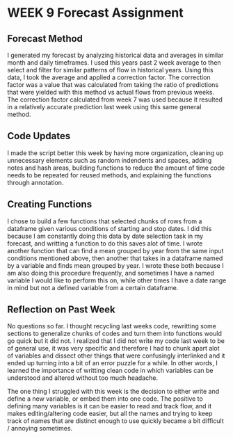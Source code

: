 
# WEEK 9 Forecast Assignment

## Forecast Method
I generated my forecast by analyzing historical data and averages in similar month and daily timeframes. I used this years past 2 week average to then select and filter for similar patterns of flow in historical years. Using this data, I took the average and applied a correction factor. The correction factor was a value that was calculated from taking the ratio of predictions that were yielded with this method vs actual flows from previous weeks. The correction factor calculated from week 7 was used because it resulted in a relatively accurate prediction last week using this same general method. 

## Code Updates
I made the script better this week by having more organization, cleaning up unnecessary elements such as random indendents and spaces, adding notes and hash areas, building functions to reduce the amount of time code needs to be repeated for reused methods, and explaining the functions through annotation.   

## Creating Functions
I chose to build a few functions that selected chunks of rows from a dataframe given various conditions of starting and stop dates. I did this because I am constantly doing this data by date selection task in my forecast, and writting a function to do this saves alot of time. I wrote another function that can find a mean grouped by year from the same input conditions mentioned above, then another that takes in a dataframe named by a variable and finds mean grouped by year. I wrote these both because I am also doing this procedure frequently, and sometimes I have a named variable I would like to perform this on, while other times I have a date range in mind but not a defined variable from a certain dataframe. 

## Reflection on Past Week 
No questions so far. I thought recycling last weeks code, rewritting some sections to generalize chunks of codes and turn them into functions would go quick but it did not. I realized that I did not write my code last week to be of general use, it was very specific and therefore I had to chunk apart alot of variables and dissect other things that were confusingly interlinked and it ended up turning into a bit of an error puzzle for a while. In other words, I learned the importance of writting clean code in which variables can be understood and altered without too much headache. 

The one thing I struggled with this week is the decision to either write and define a new variable, or embed them into one code. The positive to defining many variables is it can be easier to read and track flow, and it makes editing/altering code easier, but all the names and trying to keep track of names that are distinct enough to use quickly became a bit difficult / annoying sometimes.